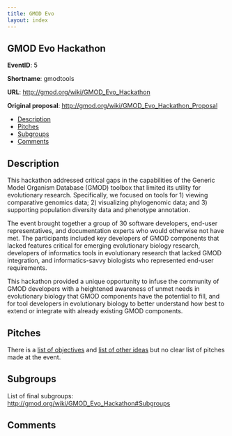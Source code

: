 ```yaml
---
title: GMOD Evo
layout: index
---
```


## GMOD Evo Hackathon

**EventID**: 5

**Shortname**: gmodtools

**URL**: <http://gmod.org/wiki/GMOD_Evo_Hackathon>

**Original proposal**: <http://gmod.org/wiki/GMOD_Evo_Hackathon_Proposal>

* [Description](#description)
* [Pitches](#pitches)
* [Subgroups](#subgroups)
* [Comments](#comments)

<h2 id="description">Description</h2>

This hackathon addressed critical gaps in the capabilities of the Generic Model Organism Database (GMOD) toolbox that limited its utility for evolutionary research. Specifically, we focused on tools for 1) viewing comparative genomics data; 2) visualizing phylogenomic data; and 3) supporting population diversity data and phenotype annotation.

The event brought together a group of 30 software developers, end-user representatives, and documentation experts who would otherwise not have met. The participants included key developers of GMOD components that lacked features critical for emerging evolutionary biology research, developers of informatics tools in evolutionary research that lacked GMOD integration, and informatics-savvy biologists who represented end-user requirements.

This hackathon provided a unique opportunity to infuse the community of GMOD developers with a heightened awareness of unmet needs in evolutionary biology that GMOD components have the potential to fill, and for tool developers in evolutionary biology to better understand how best to extend or integrate with already existing GMOD components. 

<h2 id="pitches">Pitches</h2>

There is a [list of objectives](http://gmod.org/wiki/GMOD_Evo_Hackathon#Specific_objectives) and [list of other ideas](http://gmod.org/wiki/GMOD_Evo_Hackathon_Proposal_Supplemental_Information) but no clear list of pitches made at the event. 

<h2 id="subgroups">Subgroups</h2>

List of final subgroups: <http://gmod.org/wiki/GMOD_Evo_Hackathon#Subgroups>

<h2 id="comments">Comments</h2>
